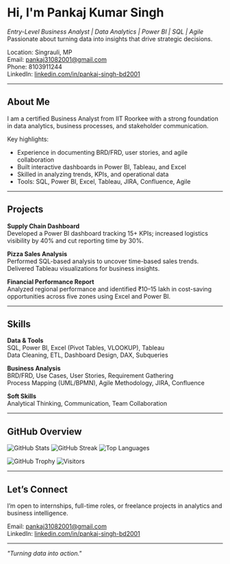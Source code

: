 # Hi, I'm Pankaj Kumar Singh

*Entry-Level Business Analyst | Data Analytics | Power BI | SQL | Agile*  
Passionate about turning data into insights that drive strategic decisions.

Location: Singrauli, MP  
Email: pankaj31082001@gmail.com  
Phone: 8103911244  
LinkedIn: [linkedin.com/in/pankaj-singh-bd2001](https://www.linkedin.com/in/pankaj-singh-bd2001)

---

## About Me

I am a certified Business Analyst from IIT Roorkee with a strong foundation in data analytics, business processes, and stakeholder communication.

Key highlights:

- Experience in documenting BRD/FRD, user stories, and agile collaboration  
- Built interactive dashboards in Power BI, Tableau, and Excel  
- Skilled in analyzing trends, KPIs, and operational data  
- Tools: SQL, Power BI, Excel, Tableau, JIRA, Confluence, Agile

---

## Projects

**Supply Chain Dashboard**  
Developed a Power BI dashboard tracking 15+ KPIs; increased logistics visibility by 40% and cut reporting time by 30%.

**Pizza Sales Analysis**  
Performed SQL-based analysis to uncover time-based sales trends. Delivered Tableau visualizations for business insights.

**Financial Performance Report**  
Analyzed regional performance and identified ₹10–15 lakh in cost-saving opportunities across five zones using Excel and Power BI.

---

## Skills

**Data & Tools**  
SQL, Power BI, Excel (Pivot Tables, VLOOKUP), Tableau  
Data Cleaning, ETL, Dashboard Design, DAX, Subqueries

**Business Analysis**  
BRD/FRD, Use Cases, User Stories, Requirement Gathering  
Process Mapping (UML/BPMN), Agile Methodology, JIRA, Confluence

**Soft Skills**  
Analytical Thinking, Communication, Team Collaboration

---

## GitHub Overview

![GitHub Stats](https://github-readme-stats.vercel.app/api?username=pankaj31082001&show_icons=true&theme=default)
![GitHub Streak](https://github-readme-streak-stats.herokuapp.com?user=pankaj31082001&theme=default)
![Top Languages](https://github-readme-stats.vercel.app/api/top-langs/?username=pankaj31082001&layout=compact&theme=default)

![GitHub Trophy](https://github-profile-trophy.vercel.app/?username=pankaj31082001&theme=flat&margin-w=15)
![Visitors](https://komarev.com/ghpvc/?username=pankaj31082001&color=blue)

---

## Let’s Connect

I’m open to internships, full-time roles, or freelance projects in analytics and business intelligence.

Email: pankaj31082001@gmail.com  
LinkedIn: [linkedin.com/in/pankaj-singh-bd2001](https://www.linkedin.com/in/pankaj-singh-bd2001)

---

*"Turning data into action."*


